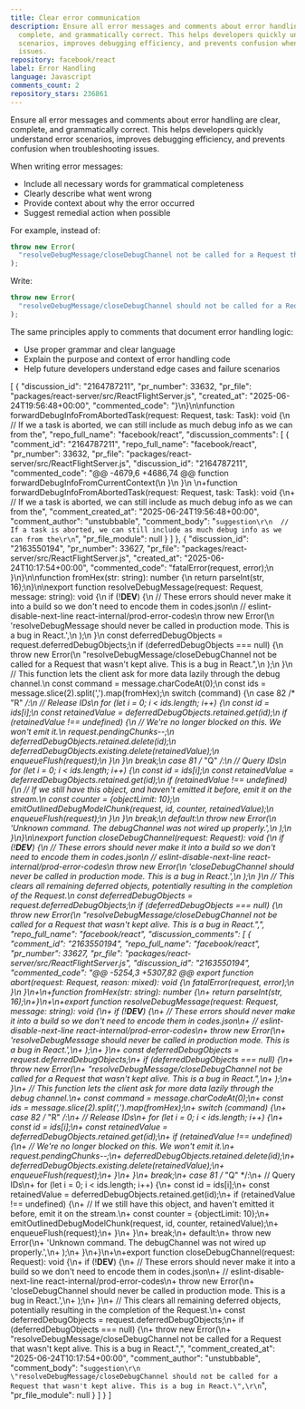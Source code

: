 ```yaml
---
title: Clear error communication
description: Ensure all error messages and comments about error handling are clear,
  complete, and grammatically correct. This helps developers quickly understand error
  scenarios, improves debugging efficiency, and prevents confusion when troubleshooting
  issues.
repository: facebook/react
label: Error Handling
language: Javascript
comments_count: 2
repository_stars: 236861
---
```


Ensure all error messages and comments about error handling are clear, complete, and grammatically correct. This helps developers quickly understand error scenarios, improves debugging efficiency, and prevents confusion when troubleshooting issues.

When writing error messages:
- Include all necessary words for grammatical completeness
- Clearly describe what went wrong
- Provide context about why the error occurred
- Suggest remedial action when possible

For example, instead of:
```javascript
throw new Error(
  "resolveDebugMessage/closeDebugChannel not be called for a Request that wasn't kept alive. This is a bug in React.",
);
```

Write:
```javascript
throw new Error(
  "resolveDebugMessage/closeDebugChannel should not be called for a Request that wasn't kept alive. This is a bug in React.",
);
```

The same principles apply to comments that document error handling logic:
- Use proper grammar and clear language
- Explain the purpose and context of error handling code
- Help future developers understand edge cases and failure scenarios


[
  {
    "discussion_id": "2164787211",
    "pr_number": 33632,
    "pr_file": "packages/react-server/src/ReactFlightServer.js",
    "created_at": "2025-06-24T19:56:48+00:00",
    "commented_code": "}\n}\n\nfunction forwardDebugInfoFromAbortedTask(request: Request, task: Task): void {\n  // If we a task is aborted, we can still include as much debug info as we can from the",
    "repo_full_name": "facebook/react",
    "discussion_comments": [
      {
        "comment_id": "2164787211",
        "repo_full_name": "facebook/react",
        "pr_number": 33632,
        "pr_file": "packages/react-server/src/ReactFlightServer.js",
        "discussion_id": "2164787211",
        "commented_code": "@@ -4679,6 +4686,74 @@ function forwardDebugInfoFromCurrentContext(\n   }\n }\n \n+function forwardDebugInfoFromAbortedTask(request: Request, task: Task): void {\n+  // If we a task is aborted, we can still include as much debug info as we can from the",
        "comment_created_at": "2025-06-24T19:56:48+00:00",
        "comment_author": "unstubbable",
        "comment_body": "```suggestion\r\n  // If a task is aborted, we can still include as much debug info as we can from the\r\n```",
        "pr_file_module": null
      }
    ]
  },
  {
    "discussion_id": "2163550194",
    "pr_number": 33627,
    "pr_file": "packages/react-server/src/ReactFlightServer.js",
    "created_at": "2025-06-24T10:17:54+00:00",
    "commented_code": "fatalError(request, error);\n  }\n}\n\nfunction fromHex(str: string): number {\n  return parseInt(str, 16);\n}\n\nexport function resolveDebugMessage(request: Request, message: string): void {\n  if (!__DEV__) {\n    // These errors should never make it into a build so we don't need to encode them in codes.json\n    // eslint-disable-next-line react-internal/prod-error-codes\n    throw new Error(\n      'resolveDebugMessage should never be called in production mode. This is a bug in React.',\n    );\n  }\n  const deferredDebugObjects = request.deferredDebugObjects;\n  if (deferredDebugObjects === null) {\n    throw new Error(\n      \"resolveDebugMessage/closeDebugChannel not be called for a Request that wasn't kept alive. This is a bug in React.\",\n    );\n  }\n  // This function lets the client ask for more data lazily through the debug channel.\n  const command = message.charCodeAt(0);\n  const ids = message.slice(2).split(',').map(fromHex);\n  switch (command) {\n    case 82 /* \"R\" */:\n      // Release IDs\n      for (let i = 0; i < ids.length; i++) {\n        const id = ids[i];\n        const retainedValue = deferredDebugObjects.retained.get(id);\n        if (retainedValue !== undefined) {\n          // We're no longer blocked on this. We won't emit it.\n          request.pendingChunks--;\n          deferredDebugObjects.retained.delete(id);\n          deferredDebugObjects.existing.delete(retainedValue);\n          enqueueFlush(request);\n        }\n      }\n      break;\n    case 81 /* \"Q\" */:\n      // Query IDs\n      for (let i = 0; i < ids.length; i++) {\n        const id = ids[i];\n        const retainedValue = deferredDebugObjects.retained.get(id);\n        if (retainedValue !== undefined) {\n          // If we still have this object, and haven't emitted it before, emit it on the stream.\n          const counter = {objectLimit: 10};\n          emitOutlinedDebugModelChunk(request, id, counter, retainedValue);\n          enqueueFlush(request);\n        }\n      }\n      break;\n    default:\n      throw new Error(\n        'Unknown command. The debugChannel was not wired up properly.',\n      );\n  }\n}\n\nexport function closeDebugChannel(request: Request): void {\n  if (!__DEV__) {\n    // These errors should never make it into a build so we don't need to encode them in codes.json\n    // eslint-disable-next-line react-internal/prod-error-codes\n    throw new Error(\n      'closeDebugChannel should never be called in production mode. This is a bug in React.',\n    );\n  }\n  // This clears all remaining deferred objects, potentially resulting in the completion of the Request.\n  const deferredDebugObjects = request.deferredDebugObjects;\n  if (deferredDebugObjects === null) {\n    throw new Error(\n      \"resolveDebugMessage/closeDebugChannel not be called for a Request that wasn't kept alive. This is a bug in React.\",",
    "repo_full_name": "facebook/react",
    "discussion_comments": [
      {
        "comment_id": "2163550194",
        "repo_full_name": "facebook/react",
        "pr_number": 33627,
        "pr_file": "packages/react-server/src/ReactFlightServer.js",
        "discussion_id": "2163550194",
        "commented_code": "@@ -5254,3 +5307,82 @@ export function abort(request: Request, reason: mixed): void {\n     fatalError(request, error);\n   }\n }\n+\n+function fromHex(str: string): number {\n+  return parseInt(str, 16);\n+}\n+\n+export function resolveDebugMessage(request: Request, message: string): void {\n+  if (!__DEV__) {\n+    // These errors should never make it into a build so we don't need to encode them in codes.json\n+    // eslint-disable-next-line react-internal/prod-error-codes\n+    throw new Error(\n+      'resolveDebugMessage should never be called in production mode. This is a bug in React.',\n+    );\n+  }\n+  const deferredDebugObjects = request.deferredDebugObjects;\n+  if (deferredDebugObjects === null) {\n+    throw new Error(\n+      \"resolveDebugMessage/closeDebugChannel not be called for a Request that wasn't kept alive. This is a bug in React.\",\n+    );\n+  }\n+  // This function lets the client ask for more data lazily through the debug channel.\n+  const command = message.charCodeAt(0);\n+  const ids = message.slice(2).split(',').map(fromHex);\n+  switch (command) {\n+    case 82 /* \"R\" */:\n+      // Release IDs\n+      for (let i = 0; i < ids.length; i++) {\n+        const id = ids[i];\n+        const retainedValue = deferredDebugObjects.retained.get(id);\n+        if (retainedValue !== undefined) {\n+          // We're no longer blocked on this. We won't emit it.\n+          request.pendingChunks--;\n+          deferredDebugObjects.retained.delete(id);\n+          deferredDebugObjects.existing.delete(retainedValue);\n+          enqueueFlush(request);\n+        }\n+      }\n+      break;\n+    case 81 /* \"Q\" */:\n+      // Query IDs\n+      for (let i = 0; i < ids.length; i++) {\n+        const id = ids[i];\n+        const retainedValue = deferredDebugObjects.retained.get(id);\n+        if (retainedValue !== undefined) {\n+          // If we still have this object, and haven't emitted it before, emit it on the stream.\n+          const counter = {objectLimit: 10};\n+          emitOutlinedDebugModelChunk(request, id, counter, retainedValue);\n+          enqueueFlush(request);\n+        }\n+      }\n+      break;\n+    default:\n+      throw new Error(\n+        'Unknown command. The debugChannel was not wired up properly.',\n+      );\n+  }\n+}\n+\n+export function closeDebugChannel(request: Request): void {\n+  if (!__DEV__) {\n+    // These errors should never make it into a build so we don't need to encode them in codes.json\n+    // eslint-disable-next-line react-internal/prod-error-codes\n+    throw new Error(\n+      'closeDebugChannel should never be called in production mode. This is a bug in React.',\n+    );\n+  }\n+  // This clears all remaining deferred objects, potentially resulting in the completion of the Request.\n+  const deferredDebugObjects = request.deferredDebugObjects;\n+  if (deferredDebugObjects === null) {\n+    throw new Error(\n+      \"resolveDebugMessage/closeDebugChannel not be called for a Request that wasn't kept alive. This is a bug in React.\",",
        "comment_created_at": "2025-06-24T10:17:54+00:00",
        "comment_author": "unstubbable",
        "comment_body": "```suggestion\r\n      \"resolveDebugMessage/closeDebugChannel should not be called for a Request that wasn't kept alive. This is a bug in React.\",\r\n```",
        "pr_file_module": null
      }
    ]
  }
]
